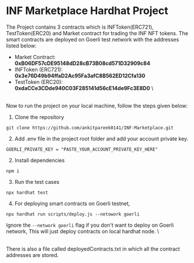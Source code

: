 # INF Marketplace Hardhat Project

The Project contains 3 contracts which is INFToken(ERC721), TestToken(ERC20) and Market contract for trading the INF NFT tokens.
The smart contracts are deployed on Goerli test network with the addresses listed below:
- Market Contract: **0xB06DF57cDE95148dD28cB73B08cd571D32909c84**
- INFToken (ERC721): **0x3e76D49b94ffaD2Ac95Fa3afC8B562ED12Cfa130**
- TestToken (ERC20): **0xdaCCe3CDde940C03F285141d56cE14de9Fc3E8D0**
\

\
Now to run the project on your local machine, follow the steps given below:

1. Clone the repository
```shell
git clone https://github.com/ankitpareek0141/INF-Marketplace.git
```
2. Add .env file in the project root folder and add your account private key.
```shell
GOERLI_PRIVATE_KEY = "PASTE_YOUR_ACCOUNT_PRIVATE_KEY_HERE"
```
2. Install dependencies
```shell
npm i
```

3. Run the test cases
```shell
npx hardhat test
```

4. For deploying smart contracts on Goerli testnet,
```shell
npx hardhat run scripts/deploy.js --netowork goerli
```
Ignore the ```--network goerli``` flag if you don't want to deploy on Goerli network,
This will just deploy contracts on local hardhat node.
\

\
There is also a file called deployedContracts.txt in which all the contract addresses are stored.